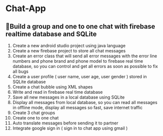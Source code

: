 # Chat-App

## 👋Build a group and one to one chat with firebase realtime database and SQLite

1. Create a new android studio project using java language
2. Create a new firebase project to store all chat messages
3. Create an error class that will send all error messages with the error line numbers and phone brand and phone model to firebase real time database, so you can control and get all errors as soon as possible to fix all bugs
4. Create a user profile ( user name, user age, user gender ) stored in SQLite database
5. Create a chat bubble using XML shapes
6. Write and read in firebase real time database
7. Save all new messages in a local database using SQLite
8. Display all messages from local database, so you can read all messages in offline mode, display all messages so fast, save internet traffic
9. Create 3 chat groups
10. Create one to one chat
11. Auto translate messages before sending it to partner
12. Integrate google sign in ( sign in to chat app using gmail )
